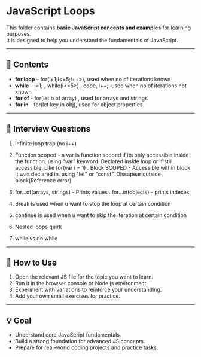 # JavaScript Loops

This folder contains **basic JavaScript concepts and examples** for learning purposes.  
It is designed to help you understand the fundamentals of JavaScript.

---

## 📂 Contents

- **for loop** – for(i=1;i<=5;i++>), used when no of iterations known
- **while** – i=1; , while(i<=5>) , code, i++;, used when no of iterations not known
- **for of** - for(let b of array) , used for arrays and strings
- **for in** - for(let key in obj), used for object properties

---


## 🚀 Interview Questions

1. infinite loop trap (no i++)

2. Function scoped - a var is function scoped if its only accessible inside the function. using "var" keyword. Declared inside loop or if still accessible. Like for(var i = 1) . Block SCOPED - Accessible within block it was declared in. using "let" or "const". Dissapear outside block(Reference error)

3. for...of(arrays, strings) - Prints values . for...in(objects) - prints indexes

4. Break is used when u want to stop the loop at certain condition

5. continue is used when u want to skip the iteration at certain condition

6. Nested loops quirk

7. while vs do while
---

## 🚀 How to Use

1. Open the relevant JS file for the topic you want to learn.  
2. Run it in the browser console or Node.js environment.  
3. Experiment with variations to reinforce your understanding.  
4. Add your own small exercises for practice.

---

## 💡 Goal

- Understand core JavaScript fundamentals.  
- Build a strong foundation for advanced JS concepts.  
- Prepare for real-world coding projects and practice tasks.

